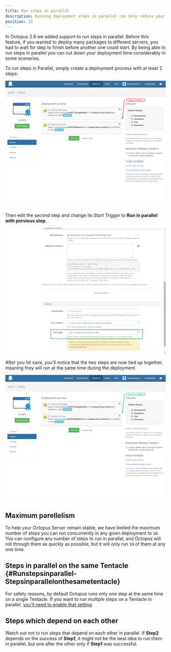 ```yaml
---
title: Run steps in parallel
description: Running deployment steps in parallel can help reduce your deployment times.
position: 13
---
```


In Octopus 2.6 we added support to run steps in parallel. Before this feature, if you wanted to deploy many packages to different servers, you had to wait for step to finish before another one could start. By being able to run steps in parallel you can cut down your deployment time considerably in some scenarios.

To run steps in Parallel, simply create a deployment process with at least 2 steps:

![](/docs/images/3048080/3277652.png "width=500")

Then edit the second step and change its *Start Trigger* to **Run in parallel with previous step.**

![](/docs/images/3048080/3277651.png "width=500")

After you hit save, you'll notice that the two steps are now tied up together, meaning they will run at the same time during the deployment.

![](/docs/images/3048080/3277650.png "width=500")

## Maximum parellelism

To help your Octopus Server remain stable, we have limited the maximum number of steps you can run concurrently in any given deployment to `10`. You can configure any number of steps to run in parallel, and Octopus will roll through them as quickly as possible, but it will only run `10` of them at any one time.

## Steps in parallel on the same Tentacle {#Runstepsinparallel-Stepsinparallelonthesametentacle}

For safety reasons, by default Octopus runs only one step at the same time on a single Tentacle. If you want to run multiple steps on a Tentacle in parallel, [you'll need to enable that setting](/docs/how-to/run-multiple-processes-on-a-tentacle-simultaneously.md).

## Steps which depend on each other

Watch out not to run steps that depend on each other in parallel. If **Step2** depends on the success of **Step1**, it might not be the best idea to run them in parallel, but one after the other only if **Step1** was successful.